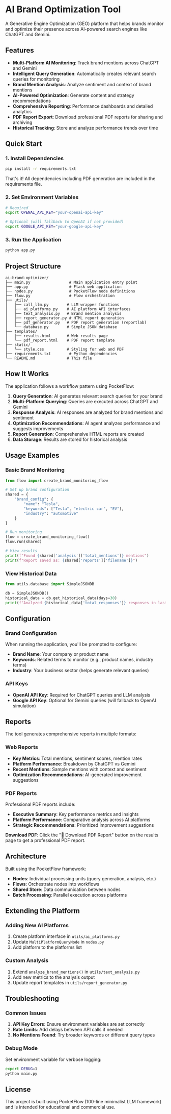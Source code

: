 # AI Brand Optimization Tool

A Generative Engine Optimization (GEO) platform that helps brands monitor and optimize their presence across AI-powered search engines like ChatGPT and Gemini.

## Features

- **Multi-Platform AI Monitoring**: Track brand mentions across ChatGPT and Gemini
- **Intelligent Query Generation**: Automatically creates relevant search queries for monitoring
- **Brand Mention Analysis**: Analyze sentiment and context of brand mentions
- **AI-Powered Optimization**: Generate content and strategy recommendations
- **Comprehensive Reporting**: Performance dashboards and detailed analytics
- **PDF Report Export**: Download professional PDF reports for sharing and archiving
- **Historical Tracking**: Store and analyze performance trends over time

## Quick Start

### 1. Install Dependencies

```bash
pip install -r requirements.txt
```

That's it! All dependencies including PDF generation are included in the requirements file.

### 2. Set Environment Variables

```bash
# Required
export OPENAI_API_KEY="your-openai-api-key"

# Optional (will fallback to OpenAI if not provided)
export GOOGLE_API_KEY="your-google-api-key"
```

### 3. Run the Application

```bash
python app.py
```

## Project Structure

```
ai-brand-optimizer/
├── main.py                 # Main application entry point
├── app.py                  # Flask web application
├── nodes.py                # PocketFlow node definitions
├── flow.py                 # Flow orchestration
├── utils/
│   ├── call_llm.py        # LLM wrapper functions
│   ├── ai_platforms.py    # AI platform API interfaces
│   ├── text_analysis.py   # Brand mention analysis
│   ├── report_generator.py # HTML report generation
│   ├── pdf_generator.py   # PDF report generation (reportlab)
│   └── database.py        # Simple JSON database
├── templates/
│   ├── results.html       # Web results page
│   └── pdf_report.html    # PDF report template
├── static/
│   └── style.css          # Styling for web and PDF
├── requirements.txt        # Python dependencies
└── README.md              # This file
```

## How It Works

The application follows a workflow pattern using PocketFlow:

1. **Query Generation**: AI generates relevant search queries for your brand
2. **Multi-Platform Querying**: Queries are executed across ChatGPT and Gemini
3. **Response Analysis**: AI responses are analyzed for brand mentions and sentiment
4. **Optimization Recommendations**: AI agent analyzes performance and suggests improvements
5. **Report Generation**: Comprehensive HTML reports are created
6. **Data Storage**: Results are stored for historical analysis

## Usage Examples

### Basic Brand Monitoring

```python
from flow import create_brand_monitoring_flow

# Set up brand configuration
shared = {
    "brand_config": {
        "name": "Tesla",
        "keywords": ["Tesla", "electric car", "EV"],
        "industry": "automotive"
    }
}

# Run monitoring
flow = create_brand_monitoring_flow()
flow.run(shared)

# View results
print(f"Found {shared['analysis']['total_mentions']} mentions")
print(f"Report saved as: {shared['reports']['filename']}")
```

### View Historical Data

```python
from utils.database import SimpleJSONDB

db = SimpleJSONDB()
historical_data = db.get_historical_data(days=30)
print(f"Analyzed {historical_data['total_responses']} responses in last 30 days")
```

## Configuration

### Brand Configuration

When running the application, you'll be prompted to configure:

- **Brand Name**: Your company or product name
- **Keywords**: Related terms to monitor (e.g., product names, industry terms)
- **Industry**: Your business sector (helps generate relevant queries)

### API Keys

- **OpenAI API Key**: Required for ChatGPT queries and LLM analysis
- **Google API Key**: Optional for Gemini queries (will fallback to OpenAI simulation)

## Reports

The tool generates comprehensive reports in multiple formats:

### Web Reports
- **Key Metrics**: Total mentions, sentiment scores, mention rates
- **Platform Performance**: Breakdown by ChatGPT vs Gemini
- **Recent Mentions**: Sample mentions with context and sentiment
- **Optimization Recommendations**: AI-generated improvement suggestions

### PDF Reports
Professional PDF reports include:
- **Executive Summary**: Key performance metrics and insights
- **Platform Performance**: Comparative analysis across AI platforms
- **Strategic Recommendations**: Prioritized improvement suggestions

**Download PDF**: Click the "📄 Download PDF Report" button on the results page to get a professional PDF report.

## Architecture

Built using the PocketFlow framework:

- **Nodes**: Individual processing units (query generation, analysis, etc.)
- **Flows**: Orchestrate nodes into workflows
- **Shared Store**: Data communication between nodes
- **Batch Processing**: Parallel execution across platforms

## Extending the Platform

### Adding New AI Platforms

1. Create platform interface in `utils/ai_platforms.py`
2. Update `MultiPlatformQueryNode` in `nodes.py`
3. Add platform to the platforms list

### Custom Analysis

1. Extend `analyze_brand_mentions()` in `utils/text_analysis.py`
2. Add new metrics to the analysis output
3. Update report templates in `utils/report_generator.py`

## Troubleshooting

### Common Issues

1. **API Key Errors**: Ensure environment variables are set correctly
2. **Rate Limits**: Add delays between API calls if needed
3. **No Mentions Found**: Try broader keywords or different query types

### Debug Mode

Set environment variable for verbose logging:

```bash
export DEBUG=1
python main.py
```

## License

This project is built using PocketFlow (100-line minimalist LLM framework) and is intended for educational and commercial use.